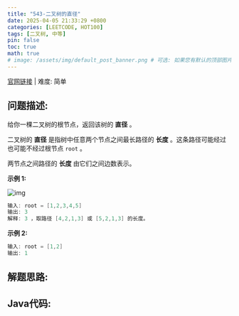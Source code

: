 ```yaml
---
title: "543-二叉树的直径"
date: 2025-04-05 21:33:29 +0800
categories: [LEETCODE, HOT100]
tags: [二叉树, 中等]
pin: false
toc: true
math: true
# image: /assets/img/default_post_banner.png # 可选: 如果您有默认的顶部图片，取消注释并修改路径
---
```


[官网链接](https://leetcode.cn/problems/diameter-of-binary-tree/) \| 难度: 简单

## 问题描述: 

给你一棵二叉树的根节点，返回该树的 **直径** 。

二叉树的 **直径** 是指树中任意两个节点之间最长路径的 **长度** 。这条路径可能经过也可能不经过根节点 `root` 。

两节点之间路径的 **长度** 由它们之间边数表示。

**示例 1:**

![img](../assets/img/posts/p543_0.jpg)

```java
输入: root = [1,2,3,4,5]
输出: 3
解释: 3 ，取路径 [4,2,1,3] 或 [5,2,1,3] 的长度。
```

**示例 2:**

```java
输入: root = [1,2]
输出: 1
```

## 解题思路: 



## Java代码: 

